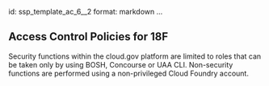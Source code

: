 id: ssp_template_ac_6__2
format: markdown
...
## Access Control Policies for 18F

Security functions within the cloud.gov platform are limited to roles that can be taken
only by using BOSH, Concourse or UAA CLI. Non-security functions are performed using a
non-privileged Cloud Foundry account.
